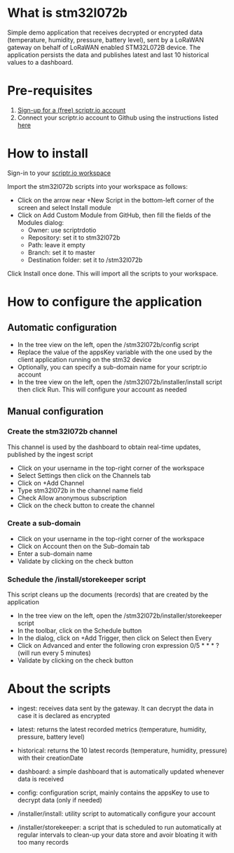 # What is stm32l072b

Simple demo application that receives decrypted or encrypted data (temperature, humidity, pressure, battery level), sent by a LoRaWAN gateway on behalf of LoRaWAN enabled STM32L072B device.
The application persists the data and publishes latest and last 10 historical values to a dashboard.

# Pre-requisites

1. [Sign-up for a (free) scriptr.io account](https://www.scriptr.io/register)
2. Connect your scriptr.io account to Github using the instructions listed [here](https://github.com/scriptrdotio/howto/blob/master/teamwork/version_control.md#connecting-your-scriptr-account-to-github)

# How to install

Sign-in to your [scriptr.io workspace](https://www.scriptr.io/workspace)

Import the stm32l072b scripts into your workspace as follows:

- Click on the arrow near +New Script in the bottom-left corner of the screen and select Install module
- Click on Add Custom Module from GitHub, then fill the fields of the Modules dialog:
  - Owner: use scriptrdotio
  - Repository: set it to stm32l072b
  - Path: leave it empty
  - Branch: set it to master
  - Destination folder: set it to /stm32l072b

Click Install once done. This will import all the scripts to your workspace.

# How to configure the application

## Automatic configuration

- In the tree view on the left, open the /stm32l072b/config script
- Replace the value of the appsKey variable with the one used by the client application running on the stm32 device 
- Optionally, you can specify a sub-domain name for your scriptr.io account 
- In the tree view on the left, open the /stm32l072b/installer/install script then click Run. This will configure your account as needed

## Manual configuration

### Create the stm32l072b channel
This channel is used by the dashboard to obtain real-time updates, published by the ingest script
- Click on your username in the top-right corner of the workspace
- Select Settings then click on the Channels tab
- Click on +Add Channel
- Type stm32l072b in the channel name field
- Check Allow anonymous subscription
- Click on the check button to create the channel

### Create a sub-domain
- Click on your username in the top-right corner of the workspace
- Click on Account then on the Sub-domain tab
- Enter a sub-domain name
- Validate by clicking on the check button

### Schedule the /install/storekeeper script
This script cleans up the documents (records) that are created by the application
- In the tree view on the left, open the /stm32l072b/installer/storekeeper script
- In the toolbar, click on the Schedule button
- In the dialog, click on +Add Trigger, then click on Select then Every
- Click on Advanced and enter the following cron expression 0/5 * * * ? (will run every 5 minutes)
- Validate by clicking on the check button

# About the scripts

- ingest: receives data sent by the gateway. It can decrypt the data in case it is declared as encrypted
- latest: returns the latest recorded metrics (temperature, humidity, pressure, battery level)
- historical: returns the 10 latest records (temperature, humidity, pressure) with their creationDate
- dashboard: a simple dashboard that is automatically updated whenever data is received
- config: configuration script, mainly contains the appsKey to use to decrypt data (only if needed)

- /installer/install: utility script to automatically configure your account
- /installer/storekeeper: a script that is scheduled to run automatically at regular intervals to clean-up your data store and avoir bloating it with too many records 
 
